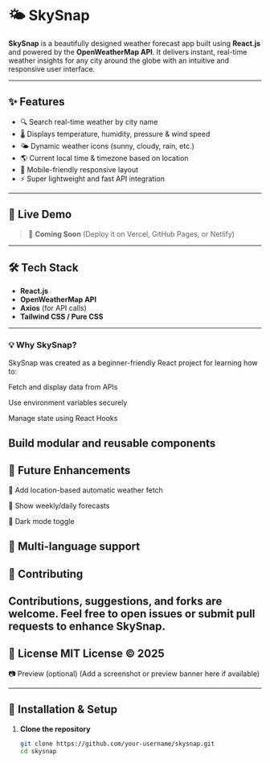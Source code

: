   
# 🌤️ SkySnap

**SkySnap** is a beautifully designed weather forecast app built using **React.js** and powered by the **OpenWeatherMap API**. It delivers instant, real-time weather insights for any city around the globe with an intuitive and responsive user interface.

---

## ✨ Features

- 🔍 Search real-time weather by city name
- 🌡️ Displays temperature, humidity, pressure & wind speed
- 🌤️ Dynamic weather icons (sunny, cloudy, rain, etc.)
- 🌎 Current local time & timezone based on location
- 📱 Mobile-friendly responsive layout
- ⚡ Super lightweight and fast API integration

---

## 🚀 Live Demo

> 🔗 **Coming Soon** (Deploy it on Vercel, GitHub Pages, or Netlify)

---

## 🛠️ Tech Stack

- **React.js**
- **OpenWeatherMap API**
- **Axios** (for API calls)
- **Tailwind CSS / Pure CSS**

---

### 💡 Why SkySnap?
SkySnap was created as a beginner-friendly React project for learning how to:

Fetch and display data from APIs

Use environment variables securely

Manage state using React Hooks

Build modular and reusable components
---

## 🧠 Future Enhancements
🔔 Add location-based automatic weather fetch

📅 Show weekly/daily forecasts

🌙 Dark mode toggle

💬 Multi-language support
--- 

## 🤝 Contributing
Contributions, suggestions, and forks are welcome. Feel free to open issues or submit pull requests to enhance SkySnap.
---
📄 License
MIT License
© 2025 
---
📷 Preview (optional)
(Add a screenshot or preview banner here if available)




---
## 🧩 Installation & Setup

1. **Clone the repository**
   ```bash
   git clone https://github.com/your-username/skysnap.git
   cd skysnap
